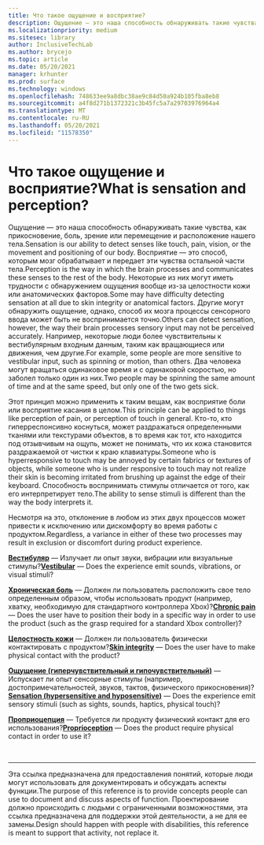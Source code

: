 ```yaml
---
title: Что такое ощущение и восприятие?
description: Ощущение — это наша способность обнаруживать такие чувства, как прикосновение, боль, зрение или перемещение и расположение нашего тела.
ms.localizationpriority: medium
ms.sitesec: library
author: InclusiveTechLab
ms.author: brycejo
ms.topic: article
ms.date: 05/20/2021
manager: krhunter
ms.prod: surface
ms.technology: windows
ms.openlocfilehash: 748633ee9a8dbc38ae9c84d50a924b105fba8eb8
ms.sourcegitcommit: a4f8d271b1372321c3b45fc5a7a29703976964a4
ms.translationtype: MT
ms.contentlocale: ru-RU
ms.lasthandoff: 05/20/2021
ms.locfileid: "11578350"
---
```

# <a name="what-is-sensation-and-perception"></a><span data-ttu-id="9b896-103">Что такое ощущение и восприятие?</span><span class="sxs-lookup"><span data-stu-id="9b896-103">What is sensation and perception?</span></span>

<span data-ttu-id="9b896-104">Ощущение — это наша способность обнаруживать такие чувства, как прикосновение, боль, зрение или перемещение и расположение нашего тела.</span><span class="sxs-lookup"><span data-stu-id="9b896-104">Sensation is our ability to detect senses like touch, pain, vision, or the movement and positioning of our body.</span></span> <span data-ttu-id="9b896-105">Восприятие — это способ, которым мозг обрабатывает и передает эти чувства остальной части тела.</span><span class="sxs-lookup"><span data-stu-id="9b896-105">Perception is the way in which the brain processes and communicates these senses to the rest of the body.</span></span> <span data-ttu-id="9b896-106">Некоторые из них могут иметь трудности с обнаружением ощущения вообще из-за целостности кожи или анатомических факторов.</span><span class="sxs-lookup"><span data-stu-id="9b896-106">Some may have difficulty detecting sensation at all due to skin integrity or anatomical factors.</span></span> <span data-ttu-id="9b896-107">Другие могут обнаружить ощущение, однако, способ их мозга процессы сенсорного ввода может быть не воспринимается точно.</span><span class="sxs-lookup"><span data-stu-id="9b896-107">Others can detect sensation, however, the way their brain processes sensory input may not be perceived accurately.</span></span> <span data-ttu-id="9b896-108">Например, некоторые люди более чувствительны к вестибулярным входным данным, таким как вращающиеся или движения, чем другие.</span><span class="sxs-lookup"><span data-stu-id="9b896-108">For example, some people are more sensitive to vestibular input, such as spinning or motion, than others.</span></span> <span data-ttu-id="9b896-109">Два человека могут вращаться одинаковое время и с одинаковой скоростью, но заболел только один из них.</span><span class="sxs-lookup"><span data-stu-id="9b896-109">Two people may be spinning the same amount of time and at the same speed, but only one of the two gets sick.</span></span>

<span data-ttu-id="9b896-110">Этот принцип можно применить к таким вещам, как восприятие боли или восприятие касания в целом.</span><span class="sxs-lookup"><span data-stu-id="9b896-110">This principle can be applied to things like perception of pain, or perception of touch in general.</span></span> <span data-ttu-id="9b896-111">Кто-то, кто гиперреспонсивно коснуться, может раздражаться определенными тканями или текстурами объектов, в то время как тот, кто находится под отзывчивым на ощупь, может не понимать, что их кожа становится раздражаемой от чистки к краю клавиатуры.</span><span class="sxs-lookup"><span data-stu-id="9b896-111">Someone who is hyperresponsive to touch may be annoyed by certain fabrics or textures of objects, while someone who is under responsive to touch may not realize their skin is becoming irritated from brushing up against the edge of their keyboard.</span></span> <span data-ttu-id="9b896-112">Способность воспринимать стимулы отличается от того, как его интерпретирует тело.</span><span class="sxs-lookup"><span data-stu-id="9b896-112">The ability to sense stimuli is different than the way the body interprets it.</span></span>

<span data-ttu-id="9b896-113">Несмотря на это, отклонение в любом из этих двух процессов может привести к исключению или дискомфорту во время работы с продуктом.</span><span class="sxs-lookup"><span data-stu-id="9b896-113">Regardless, a variance in either of these two processes may result in exclusion or discomfort during product experience.</span></span>

<span data-ttu-id="9b896-114">**[Вестибуляр](sensation-perception-vestibular.md)** &mdash; Излучает ли опыт звуки, вибрации или визуальные стимулы?</span><span class="sxs-lookup"><span data-stu-id="9b896-114">**[Vestibular](sensation-perception-vestibular.md)** &mdash; Does the experience emit sounds, vibrations, or visual stimuli?</span></span>

<span data-ttu-id="9b896-115">**[Хроническая боль](sensation-perception-chronic-pain.md)** &mdash; Должен ли пользователь расположить свое тело определенным образом, чтобы использовать продукт (например, хватку, необходимую для стандартного контроллера Xbox)?</span><span class="sxs-lookup"><span data-stu-id="9b896-115">**[Chronic pain](sensation-perception-chronic-pain.md)** &mdash; Does the user have to position their body in a specific way in order to use the product (such as the grasp required for a standard Xbox controller)?</span></span>

<span data-ttu-id="9b896-116">**[Целостность кожи](sensation-perception-skin-integrity.md)** &mdash; Должен ли пользователь физически контактировать с продуктом?</span><span class="sxs-lookup"><span data-stu-id="9b896-116">**[Skin integrity](sensation-perception-skin-integrity.md)** &mdash; Does the user have to make physical contact with the product?</span></span>

<span data-ttu-id="9b896-117">**[Ощущение (гиперчувствительный и гипочувствительный)](sensation-perception-sensation.md)** &mdash; Испускает ли опыт сенсорные стимулы (например, достопримечательностей, звуков, тактов, физического прикосновения)?</span><span class="sxs-lookup"><span data-stu-id="9b896-117">**[Sensation (hypersensitive and hyposensitive)](sensation-perception-sensation.md)** &mdash; Does the experience emit sensory stimuli (such as sights, sounds, haptics, physical touch)?</span></span>

<span data-ttu-id="9b896-118">**[Проприоцепция](sensation-perception-proprioception.md)** &mdash; Требуется ли продукту физический контакт для его использования?</span><span class="sxs-lookup"><span data-stu-id="9b896-118">**[Proprioception](sensation-perception-proprioception.md)** &mdash; Does the product require physical contact in order to use it?</span></span>

&nbsp;

[comment]: # (Заявление footer)
___
<span data-ttu-id="9b896-120">Эта ссылка предназначена для предоставления понятий, которые люди могут использовать для документировать и обсуждать аспекты функции.</span><span class="sxs-lookup"><span data-stu-id="9b896-120">The purpose of this reference is to provide concepts people can use to document and discuss aspects of function.</span></span> <span data-ttu-id="9b896-121">Проектирование должно происходить с людьми с ограниченными возможностями, эта ссылка предназначена для поддержки этой деятельности, а не для ее замены.</span><span class="sxs-lookup"><span data-stu-id="9b896-121">Design should happen with people with disabilities, this reference is meant to support that activity, not replace it.</span></span> 